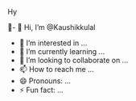 Hy

















🚩- 👋 Hi, I’m @Kaushikkulal
- 👀 I’m interested in ...
- 🌱 I’m currently learning ...
- 💞️ I’m looking to collaborate on ...
- 📫 How to reach me ...
- 😄 Pronouns: ...
- ⚡ Fun fact: ...

<!---
Kaushikkulal/Kaushikkulal is a ✨ special ✨ repository because its `README.md` (this file) appears on your GitHub profile.
You can click the Preview link to take a look at your changes.
--->
